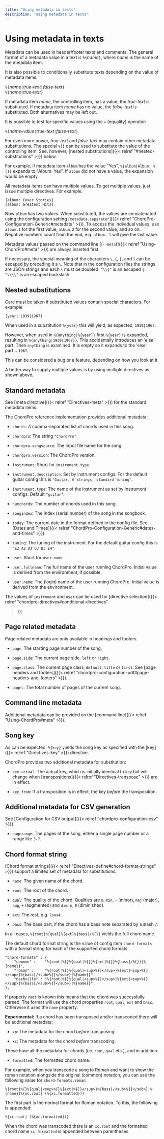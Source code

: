 ```yaml
---
title: "Using metadata in texts"
description: "Using metadata in texts"
---
```


# Using metadata in texts

Metadata can be used in header/footer texts and comments. The general
format of a metadata value in a text is `%{`*name*`}`, where _name_ is
the name of the metadata item.

It is also possible to conditionally substitute texts depending on the
value of metadata items.

`%{`*name*`|`*true-text*`|`*false-text*`}`  
`%{`*name*`|`*true-text*`}`

If metadata item _name_, the controlling item, has a value, the
_true-text_ is substituted. If metadata item _name_ has no value, the
_false-text_ is substituted. Both alternatives may be left out.

It is possible to test for specific values using the `=` (equality) operator:

`%{`*name*`=`*value*`|`*true-text*`|`*false-text*`}`

For even more power, _true-text_ and _false-text_ may contain other
metadata substitutions. The special `%{}` can be used to substitute the
value of the controlling item. See. however, [nested substitutions]({{<
relref "#nested-substitutions" >}}) below.

For example, if metadata item `album` has the value "Yes",
`%{album|Album: %{}}` expands to "Album: Yes". If `album` did not have
a value, the expansion would be empty.

All metadata items can have multiple values. To get multiple values,
just issue multiple directives. For example:

    {album: Cover Stories}
    {album: Greatest Hits}

Now `album` has two values. When substituted, the values are
concatenated using the configuration setting
[`metadata.separator`]({{< relref
"ChordPro-Configuration-Generic#metadata" >}}). To access the
individual values, use `album.1` for the first value, `album.2` for
the second value, and so on. Negative numbers count from the end, e.g.
`album.-1` will give the last value.

Metadata values passed on the command line [(`--meta`)]({{< relref
"Using-ChordPro#meta" >}}) are always inserted first.

If necessary, the special meaning of the characters `\`, `{`, `}`, and
`|` can be escaped by preceding it a `\`. Note that in the
configuration files the strings are JSON strings and each `\` must be
doubled: `"\\{"` is an escaped `{`. `"\\\\"` is an escaped backslash.

## Nested substitutions

Care must be taken if substituted values contain special characters.
For example:

    {year: 1939|1967}

When used in a substitution `%{year}` this will yield, as expected,
`1939|1967`.

However, when used in `%{anything|%{year}}` first `%{year}` is
expanded, resulting in `%{anything|1939|1967}}`.
This accidentally introduces an 'else' part.
Then `anything` is examined.
It is empty so it expands to the 'else' part... `1967`.

This can be considered a bug or a feature, depending on how you look at it.

A better way to supply multiple values is by using multiple directives
as shown above.

## Standard metadata

See [meta directive]({{< relref "Directives-meta" >}}) for the standard
metadata items.

The ChordPro reference implementation provides additional metadata:

 * `chords`: A comma-separated list of chords used in this song.

 * `chordpro`: The string `"ChordPro"`.

 * `chordpro.songsource`: The input file name for the song.

 * `chordpro.version`: The ChordPro version.
 
 * `instrument`: Short for `instrument.type`.

 * `instrument.description`: Set by instrument configs.
   For the default guitar config this is `"Guitar, 6
   strings, standard tuning"`.
   
 * `instrument.type`: The name of the instrument as set by instrument
   configs. Default `"guitar"`.

 * `numchords`: The number of chords used in this song.

 * `songindex`: The index (serial number) of the song in the songbook.
 
 * `today`: The current date in the format defined in the config file.
   See [Dates and Times]({{< relref
   "ChordPro-Configuration-Generic#dates-and-times" >}}).
 
 * `tuning`: The tuning of the instrument.
   For the default guitar config this is `"E2 A2 D3 G3 B3 E4"`.
 
 * `user`: Short for `user.name`.
 
 * `user.fullname`: The full name of the user running ChordPro.
   Initial value is derived from the environment, if possible.

 * `user.name`: The (login) name of the user running ChordPro.
   Initial value is derived from the environment.
   
The values of `instrument` and `user` can be used for [directive
selection]({{< relref "chordpro-directives#conditional-directives"
>}})

## Page related metadata

Page related metadata are only available in headings and footers.

 * `page`: The starting page number of the song.

 * `page.side`: The current page side, `left` or `right`.

 * `page.class`: The current page class, `default`, `title` or `first`. See 
[page headers and footers]({{< relref
"chordpro-configuration-pdf#page-headers-and-footers" >}}). 
 
 * `pages`: The total number of pages of the current song.

## Command line metadata

Additional metadata can be provided on the [command line]({{< relref
"Using-ChordPro#meta" >}}).

## Song key

As can be expected, `%{key}` yields the song key as specified with the
[key]({{< relref "Directives-key" >}}) directive.

ChordPro provides two additional metadata for substitution:

 * `key_actual`: The actual key, which is initially identical to `key`
   but will change when [transpositions]({{< relref
   "Directives-transpose" >}}) are in effect.
 
 * `key_from`: If a transposition is in effect, the key _before_ the
   transposition.

## Additional metadata for CSV generation

See [Configuration for CSV output]({{< relref "chordpro-configuration-csv" >}}).

 * `pagerange`: The pages of the song, either a single page number or
   a range like `3-7`.

## Chord format string

[Chord format strings]({{< relref
"Directives-define#chord-format-strings" >}}) support a limited set
of metadata for substitutions.

 * `name`: The given name of the chord.
 
 * `root`: The root of the chord.
 
 * `qual`: The quality of the chord. Qualities are `m`, `min`, `-`
   (minor), `maj` (major), `aug`, `+` (augmented) and `dim`, `o`, `0`
   (diminished).
   
 * `ext`: The rest, e.g. `7sus4`.
 
 * `bass`: The bass part, if the chord has a bass note separated by a
   slash `/`.

In all cases, `%{root}%{qual}%{ext}%{bass|/%{}}` yields the full chord name.

The default chord format string is the value of config
item `chord-formats` with a format string for each of the supported chord
formats.

    "chord-formats" : {
        "common" :    "%{root|%{}%{qual|%{}}%{ext|%{}}%{bass|/%{}}|%{name}}",
        "roman" :     "%{root|%{}%{qual|<sup>%{}</sup>}%{ext|<sup>%{}</sup>}%{bass|/<sub>%{}</sub>}|%{name}}",
        "nashville" : "%{root|%{}%{qual|<sup>%{}</sup>}%{ext|<sup>%{}</sup>}%{bass|/<sub>%{}</sub>}|%{name}}",
    },
	
If property `root` is known this means that the chord was successfully
parsed. The format will use the chord properties `root`,
`qual`, `ext` and `bass`. Otherwise it uses the `name` property.

**Experimental:** If a chord has been transposed and/or transcoded
there will be additional metadata:

 * `xp`: The metadata for the chord _before_ transposing.
 
 * `xc`: The metadata for the chord _before_ transcoding.
 
These have all the metadata for chords (i.e. `root`, `qual` etc.), and
in addition:
 
 * `formatted`: The formatted chord name.

For example, when you transcode a song to Roman and want to show the
roman notation alongside the original (common) notation, you can use
the following value for `chord-formats.roman`:

    %{root|%{}%{qual|<sup>%{}%{ext|%{}}</sup>}%{bass|/<sub>%{}</sub>}|%{name}}%{xc.root| (%{xc.formatted})}

The first part is the normal format for Roman notation. To this, the
following is appended:

    %{xc.root| (%{xc.formatted})}

When the chord was transcoded there is an `xc.root` and the formatted
chord name `xc.formatted` is appended between parentheses.
